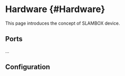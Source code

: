 # Hardware {#Hardware}
This page introduces the concept of SLAMBOX device.

## Ports
...

## Configuration
